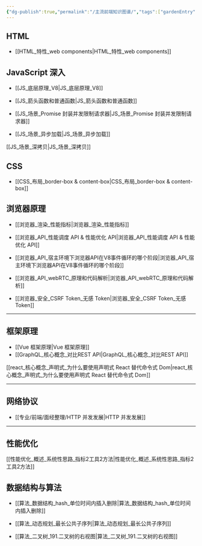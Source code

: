 ```yaml
---
{"dg-publish":true,"permalink":"/主流前端知识图谱/","tags":["gardenEntry"]}
---
```


## HTML
- [[HTML_特性_web components\|HTML_特性_web components]] 

## JavaScript 深入
- [[JS_底层原理_V8\|JS_底层原理_V8]] 

- [[JS_箭头函数和普通函数\|JS_箭头函数和普通函数]] 

- [[JS_场景_Promise 封装并发限制请求器\|JS_场景_Promise 封装并发限制请求器]]

- [[JS_场景_异步加载\|JS_场景_异步加载]]

[[JS_场景_深拷贝\|JS_场景_深拷贝]]

## CSS
- [[CSS_布局_border-box & content-box\|CSS_布局_border-box & content-box]]

## 浏览器原理
- [[浏览器_渲染_性能指标\|浏览器_渲染_性能指标]]

- [[浏览器_API_性能调度 API & 性能优化 API\|浏览器_API_性能调度 API & 性能优化 API]]

- [[浏览器_API_宿主环境下浏览器API在V8事件循环的哪个阶段\|浏览器_API_宿主环境下浏览器API在V8事件循环的哪个阶段]]
- [[浏览器_API_webRTC_原理和代码解析\|浏览器_API_webRTC_原理和代码解析]]

- [[浏览器_安全_CSRF Token_无感 Token\|浏览器_安全_CSRF Token_无感 Token]]

---

## 框架原理
- [[Vue 框架原理\|Vue 框架原理]]
- [[GraphQL_核心概念_对比REST API\|GraphQL_核心概念_对比REST API]]

[[react_核心概念_声明式_为什么要使用声明式 React 替代命令式 Dom\|react_核心概念_声明式_为什么要使用声明式 React 替代命令式 Dom]]

---

## 网络协议
- [[专业/前端/面经整理/HTTP 并发发展\|HTTP 并发发展]]

---
## 性能优化
[[性能优化_概述_系统性思路_指标2工具2方法\|性能优化_概述_系统性思路_指标2工具2方法]]


## 数据结构与算法
- [[算法_数据结构_hash_单位时间内插入删除\|算法_数据结构_hash_单位时间内插入删除]]

- [[算法_动态规划_最长公共子序列\|算法_动态规划_最长公共子序列]]

- [[算法_二叉树_191.二叉树的右视图\|算法_二叉树_191.二叉树的右视图]]

